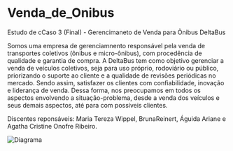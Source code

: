 # Venda_de_Onibus
Estudo de cCaso 3 (Final) - Gerencimaneto de Venda para Õnibus DeltaBus

Somos uma empresa de gerenciamnento responsável pela venda de transportes coletivos (ônibus e micro-ônibus), com procedência de qualidade e garantia de compra. A DeltaBus tem como objetivo gerenciar a venda de veículos coletivos, seja para uso próprio, rodoviário ou público, priorizando o suporte ao cliente e a qualidade de revisões periódicas no mercado. Sendo assim, satisfazer os clientes com confiabilidade, inovação e liderança de venda. Dessa forma, nos preocupamos em todos os aspectos envolvendo a situação-problema, desde a venda dos veículos e seus demais aspectos, até para com possíveis clientes.

Discentes reponsáveis: Maria Tereza Wippel, BrunaReinert, Águida Ariane e Agatha Cristine Onofre Ribeiro.

![Diagrama](https://github.com/BrunaReinert17/Venda_de_Onibus/blob/main/img_der_VendaDeonibus.png "Diagrama")
